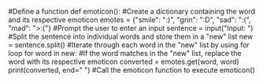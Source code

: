 #Define a function
def emoticon():
    #Create a dictionary containing the word and its respective emoticon
    emotes = {"smile": ":)", "grin": ":D", "sad": ":(", "mad": ">:("}
    #Prompt the user to enter an input
    sentence = input("Input: ")
    #Split the sentence into individual words and store them in a "new" list
    new = sentence.split()
    #Iterate through each word in the "new" list by using for loop
    for word in new:
    #If the word matches in the "new" list, replace the word with its respective emoticon
        converted = emotes.get(word, word)
        print(converted, end=" ") 
#Call the emoticon function to execute
emoticon()
